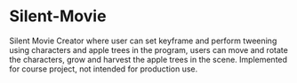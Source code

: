 # Silent-Movie
Silent Movie Creator where user can set keyframe and perform tweening using characters and apple trees in the program, users can move and rotate the characters, grow and harvest the apple trees in the scene. Implemented for course project, not intended for production use.
